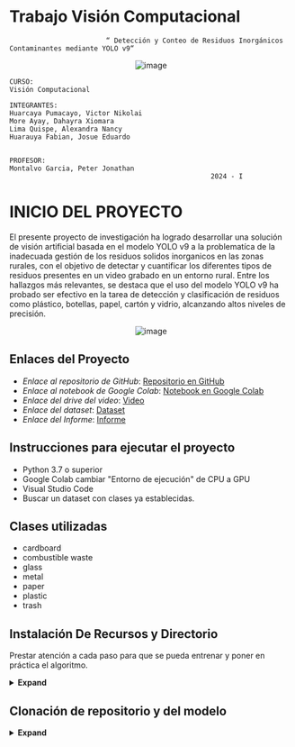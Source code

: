 
# Trabajo Visión Computacional
                            “ Detección y Conteo de Residuos Inorgánicos Contaminantes mediante YOLO v9“

<p align="center">
  <img src="https://github.com/Dahayra13/Trabajo-Final---Visi-n-Computacional-/assets/119473082/296d322f-9eff-4bfd-9d24-6326e4b2aa65" alt="image">
</p>

    CURSO:
    Visión Computacional
      
    INTEGRANTES:
    Huarcaya Pumacayo, Victor Nikolai
    More Ayay, Dahayra Xiomara
    Lima Quispe, Alexandra Nancy
    Huarauya Fabian, Josue Eduardo

    
    PROFESOR:
    Montalvo Garcia, Peter Jonathan
                                                      2024 - I
          
# INICIO DEL PROYECTO

El presente proyecto de investigación ha logrado desarrollar una solución de visión artificial basada en el modelo YOLO v9 a la problematíca de la inadecuada gestión de los residuos solidos inorganicos en las zonas rurales, con el objetivo de detectar y cuantificar los diferentes tipos de residuos presentes en un video grabado en un entorno rural. Entre los hallazgos más relevantes, se destaca que el uso del modelo YOLO v9 ha probado ser efectivo en la tarea de detección y clasificación de residuos como plástico, botellas, papel, cartón y vidrio, alcanzando altos niveles de precisión.


<p align="center">
  <img src="https://github.com/Dahayra13/Trabajo-Final---Visi-n-Computacional-/assets/119473082/8e61e261-460f-400e-bc42-2fb800895cca" alt="image">
</p>


## Enlaces del Proyecto

- *Enlace al repositorio de GitHub*: [Repositorio en GitHub](https://github.com/Dahayra13/Trabajo-Final---Visi-n-Computacional-)
- *Enlace al notebook de Google Colab*: [Notebook en Google Colab](https://colab.research.google.com/drive/1f77N-iooEK_Z09bRh6lAPqcaKKWAjXXv#scrollTo=PHgTdsLNiMln)
- *Enlace del drive del video*: [Video](https://drive.google.com/drive/folders/1ihkDUGI_Dft0ENr_GMcNu3HI7g0ivjIN?usp=sharing)
- *Enlace del dataset*: [Dataset](https://drive.google.com/file/d/1khsADRka8d5Jef6fQPqbqyit0p9TjtaV/view?usp=sharing )
- *Enlace del Informe*: [Informe](https://docs.google.com/document/d/1JrrReoecM7GFBO5QgYkxAQIJv6m7qVKy3WQm6zioSpw/edit)


## Instrucciones para ejecutar el proyecto
- Python 3.7 o superior
- Google Colab cambiar "Entorno de ejecución" de CPU a GPU
- Visual Studio Code
- Buscar un dataset con clases ya establecidas.

## Clases utilizadas
- cardboard
- combustible waste
- glass
- metal
- paper
- plastic
- trash

## Instalación De Recursos y Directorio
Prestar atención a cada paso para que se pueda entrenar y poner en práctica el algoritmo.

<details><summary> <b>Expand</b> </summary>

``` shell
# Muestra la información de la GPU de NVIDIA instalada, útil para verificar la disponibilidad de recursos.
!nvidia-smi
+---------------------------------------------------------------------------------------+
| NVIDIA-SMI 535.104.05             Driver Version: 535.104.05   CUDA Version: 12.2     |
|-----------------------------------------+----------------------+----------------------+
| GPU  Name                 Persistence-M | Bus-Id        Disp.A | Volatile Uncorr. ECC |
| Fan  Temp   Perf          Pwr:Usage/Cap |         Memory-Usage | GPU-Util  Compute M. |
|                                         |                      |               MIG M. |
|=========================================+======================+======================|
|   0  NVIDIA A100-SXM4-40GB          Off | 00000000:00:04.0 Off |                    0 |
| N/A   32C    P0              46W / 400W |      2MiB / 40960MiB |      0%      Default |
|                                         |                      |             Disabled |
+-----------------------------------------+----------------------+----------------------+
                                                                                         
+---------------------------------------------------------------------------------------+
| Processes:                                                                            |
|  GPU   GI   CI        PID   Type   Process name                            GPU Memory |
|        ID   ID                                                             Usage      |
|=======================================================================================|
|  No running processes found                                                           |
+---------------------------------------------------------------------------------------+

# Importa la biblioteca os para interactuar con el sistema operativo
import os

# Obtiene y guarda el directorio de trabajo actual en la variable HOME
HOME = os.getcwd()

# Imprime el directorio de trabajo actual
print(HOME)
/content
```

</details>


## Clonación de repositorio y del modelo
<details><summary> <b>Expand</b> </summary>

``` shell
# Clona el repositorio de YOLOv9 desde GitHub
!git clone https://github.com/SkalskiP/yolov9.git

# Cambia el directorio actual al clon del repositorio YOLOv9 (comentado para compatibilidad de Python)
 %cd yolov9

# Instala las dependencias necesarias desde el archivo requirements.txt
!pip install -r requirements.txt -q
Cloning into 'yolov9'...
remote: Enumerating objects: 325, done.
remote: Counting objects: 100% (218/218), done.
remote: Compressing objects: 100% (62/62), done.
remote: Total 325 (delta 159), reused 156 (delta 156), pack-reused 107
Receiving objects: 100% (325/325), 2.23 MiB | 45.77 MiB/s, done.
Resolving deltas: 100% (165/165), done.
/content/yolov9
     ━━━━━━━━━━━━━━━━━━━━━━━━━━━━━━━━━━━━━━━━ 207.3/207.3 kB 5.6 MB/s eta 0:00:00
     ━━━━━━━━━━━━━━━━━━━━━━━━━━━━━━━━━━━━━━━━ 62.7/62.7 kB 8.0 MB/s eta 0:00:00
     ━━━━━━━━━━━━━━━━━━━━━━━━━━━━━━━━━━━━━━━━ 1.6/1.6 MB 44.7 MB/s eta 0:00:00
     ━━━━━━━━━━━━━━━━━━━━━━━━━━━━━━━━━━━━━━━━ 21.3/21.3 MB 61.5 MB/s eta 0:00:00
```


## Instalando Roboflow
<details><summary> <b>Expand</b> </summary>

``` shell
# Instala la biblioteca roboflow para manejo de datasets
!pip install -q roboflow
     ━━━━━━━━━━━━━━━━━━━━━━━━━━━━━━━━━━━━━━━━ 75.6/75.6 kB 3.1 MB/s eta 0:00:00
     ━━━━━━━━━━━━━━━━━━━━━━━━━━━━━━━━━━━━━━━━ 178.7/178.7 kB 11.6 MB/s eta 0:00:00
     ━━━━━━━━━━━━━━━━━━━━━━━━━━━━━━━━━━━━━━━━ 54.5/54.5 kB 7.5 MB/s eta 0:00:00

```

## Descargando Yolov9
<details><summary> <b>Expand</b> </summary>

``` shell
# Descarga los archivos de pesos del modelo YOLOv9 y los guarda en el directorio {HOME}/weights
!wget -P {HOME}/weights -q https://github.com/WongKinYiu/yolov9/releases/download/v0.1/yolov9-c.pt
!wget -P {HOME}/weights -q https://github.com/WongKinYiu/yolov9/releases/download/v0.1/yolov9-e.pt
!wget -P {HOME}/weights -q https://github.com/WongKinYiu/yolov9/releases/download/v0.1/gelan-c.pt
!wget -P {HOME}/weights -q https://github.com/WongKinYiu/yolov9/releases/download/v0.1/gelan-e.pt

```

## Dirrección de los archivos 
<details><summary> <b>Expand</b> </summary>

``` shell
# Lista los archivos descargados en el directorio {HOME}/weights para verificar la descarga
!ls -la {HOME}/weights
total 402440
drwxr-xr-x 2 root root      4096 Jul  2 02:52 .
drwxr-xr-x 1 root root      4096 Jul  2 02:52 ..
-rw-r--r-- 1 root root  51508261 Feb 18 12:36 gelan-c.pt
-rw-r--r-- 1 root root 117203713 Feb 18 12:36 gelan-e.pt
-rw-r--r-- 1 root root 103153312 Feb 18 12:36 yolov9-c.pt
-rw-r--r-- 1 root root 140217688 Feb 18 12:36 yolov9-e.pt

# Descarga una imagen de ejemplo desde Roboflow y la guarda en el directorio {HOME}/data
!wget -P {HOME}/data -q https://media.roboflow.com/notebooks/examples/dog.jpeg

# Define la ruta de la imagen de origen para la detección
SOURCE_IMAGE_PATH = f"{HOME}/Basura.jpeg"
```






